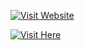 [![Visit Website](https://img.shields.io/badge/Visit-Website-blue)](https://portfolio-site-three-olive.vercel.app/)

[![Visit Here](https://img.shields.io/badge/Visit-Website-brightgreen)](https://portfolio-site-three-olive.vercel.app/)
